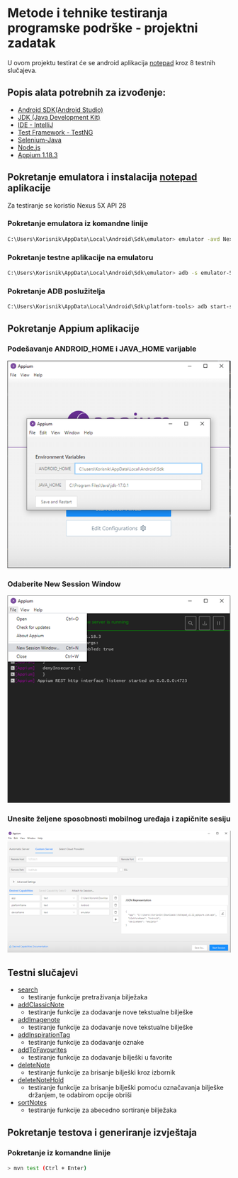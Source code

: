 # Metode i tehnike testiranja programske podrške - projektni zadatak 


U ovom projektu testirat će se android aplikacija [notepad](https://apkpure.com/notepad/com.splendapps.adler) kroz 8 testnih slučajeva.

## Popis alata potrebnih za izvođenje:

- [Android SDK(Android Studio)](https://developer.android.com/studio)
- [JDK (Java Development Kit)](https://www.guru99.com/install-java.html)
- [IDE - IntelliJ](https://www.jetbrains.com/idea/download/#section=windows)
- [Test Framework - TestNG](https://mvnrepository.com/artifact/org.testng/testng)
- [Selenium-Java](https://mvnrepository.com/artifact/org.seleniumhq.selenium/selenium-java)
- [Node.js](https://nodejs.org/en/download/)
- [Appium 1.18.3](https://github.com/appium/appium-desktop/releases/tag/v1.18.3)


## Pokretanje emulatora i instalacija [notepad](https://apkpure.com/notepad/com.splendapps.adler) aplikacije

Za testiranje se koristio Nexus 5X API 28

### Pokretanje emulatora iz komandne linije

```bash
C:\Users\Korisnik\AppData\Local\Android\Sdk\emulator> emulator -avd Nexus_5X_API_28
```
### Pokretanje testne aplikacije na emulatoru
```bash
C:\Users\Korisnik\AppData\Local\Android\Sdk\emulator> adb -s emulator-5554 install <putanja_do_aplikacije>\Notepad_v2.12_apkpure.com.apk
```
### Pokretanje ADB poslužitelja 
```bash
C:\Users\Korisnik\AppData\Local\Android\Sdk\platform-tools> adb start-server
```

## Pokretanje Appium aplikacije

### Podešavanje ANDROID_HOME i JAVA_HOME varijable
![alt text](https://github.com/MarojeRaguz/mttpp/blob/main/src/resources/images/environmentVariables.png)

### Odaberite New Session Window
![alt text](https://github.com/MarojeRaguz/mttpp/blob/main/src/resources/images/newSessionWindow.png)

### Unesite željene sposobnosti mobilnog uređaja i zapičnite sesiju

![alt text](https://github.com/MarojeRaguz/mttpp/blob/main/src/resources/images/serverProperties.png)

## Testni slučajevi

- [search](https://github.com/MarojeRaguz/mttpp/blob/main/src/test/java/TestAppFunctions.java)
  - testiranje funkcije pretraživanja bilježaka
- [addClassicNote](https://github.com/MarojeRaguz/mttpp/blob/main/src/test/java/TestAppFunctions.java)
  - testiranje funkcije za dodavanje nove tekstualne bilješke
- [addImagenote](https://github.com/MarojeRaguz/mttpp/blob/main/src/test/java/TestAppFunctions.java)
  - testiranje funkcije za dodavanje nove tekstualne bilješke
- [addInspirationTag](https://github.com/MarojeRaguz/mttpp/blob/main/src/test/java/TestAppFunctions.java)
  - testiranje funkcije za dodavanje oznake
- [addToFavourites](https://github.com/MarojeRaguz/mttpp/blob/main/src/test/java/TestAppFunctions.java)
  - testiranje funkcije za dodavanje bilješki u favorite
- [deleteNote](https://github.com/MarojeRaguz/mttpp/blob/main/src/test/java/TestAppFunctions.java)
  - testiranje funkcije za brisanje bilješki kroz izbornik
- [deleteNoteHold](https://github.com/MarojeRaguz/mttpp/blob/main/src/test/java/TestAppFunctions.java)
  - testiranje funkcije za brisanje bilješki pomoću označavanja bilješke držanjem, te odabirom opcije obriši
- [sortNotes](https://github.com/MarojeRaguz/mttpp/blob/main/src/test/java/TestAppFunctions.java)
  - testiranje funkcije za abecedno sortiranje bilježaka

## Pokretanje testova i generiranje izvještaja

### Pokretanje iz komandne linije
```bash
> mvn test (Ctrl + Enter)
```





